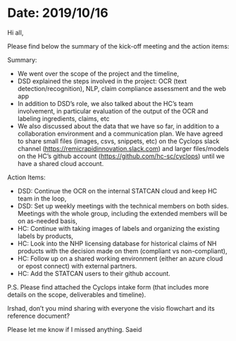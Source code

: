 # Date: 2019/10/16

Hi all,

Please find below the summary of the kick-off meeting and the action items:

Summary:

-	We went over the scope of the project and the timeline,
-	DSD explained the steps involved in the project: OCR (text detection/recognition), NLP, claim compliance assessment and the web app
-	In addition to DSD’s role, we also talked about the HC’s team involvement, in particular evaluation of the output of the OCR and labeling ingredients, claims, etc
-	We also discussed about the data that we have so far, in addition to a collaboration environment and a communication plan. We have agreed to share small files (images, csvs, snippets, etc) on the Cyclops slack channel (https://remicrapidinnovation.slack.com) and larger files/models on the HC’s github account (https://github.com/hc-sc/cyclops) until we have a shared cloud account.

Action Items:

- DSD: Continue the OCR on the internal STATCAN cloud and keep HC team in the loop,
- DSD: Set up weekly meetings with the technical members on both sides. Meetings with the whole group, including the extended members will be on as-needed basis,
- HC: Continue with taking images of labels and organizing the existing labels by products,
- HC:  Look into the NHP licensing database for historical claims of NH products with the decision made on them (compliant vs non-compliant),
- HC: Follow up on a shared working environment (either an azure cloud or epost connect) with external partners.
- HC: Add the STATCAN users to their github account.

P.S. Please find attached the Cyclops intake form (that includes more details on the scope, deliverables and timeline).

Irshad, don’t you mind sharing with everyone the visio flowchart and its reference document?

Please let me know if I missed anything.
Saeid
